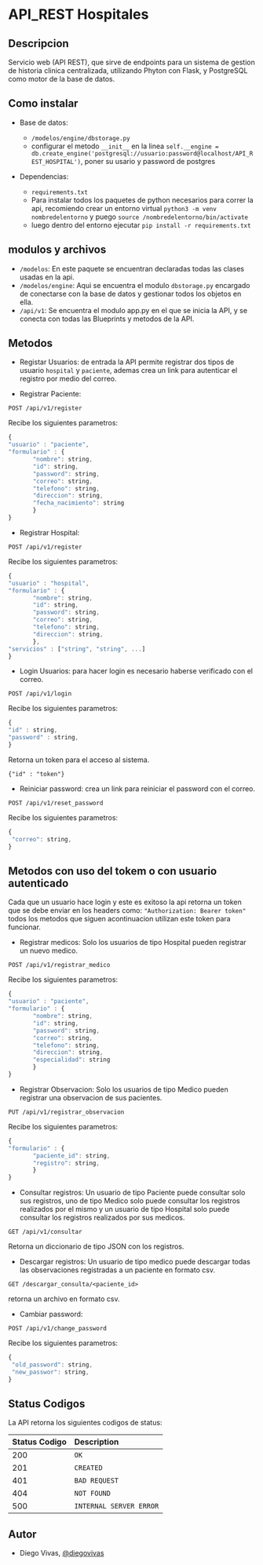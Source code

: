 # API_REST Hospitales


## Descripcion

Servicio web (API REST), que sirve de endpoints para un sistema de gestion de historia clinica centralizada, utilizando Phyton con Flask, y PostgreSQL como motor de la base de datos.

## Como instalar

* Base de datos:
  * `/modelos/engine/dbstorage.py`
  * configurar el metodo `__init__` en la linea `self.__engine = db.create_engine('postgresql://usuario:password@localhost/API_REST_HOSPITAL')`,
  poner su usario y password de postgres
  
* Dependencias:

  * `requirements.txt`
  * Para instalar todos los paquetes de python necesarios para correr la api, recomiendo crear un entorno virtual
  `python3 -m venv nombredelentorno` y puego `source /nombredelentorno/bin/activate`
  * luego dentro del entorno ejecutar `pip install -r requirements.txt`

## modulos y archivos

   * `/modelos`: En este paquete se encuentran declaradas todas las clases usadas en la api.
   * `/modelos/engine`: Aqui se encuentra el modulo `dbstorage.py` encargado de
   conectarse con la base de datos y gestionar todos los objetos en ella.
   * `/api/v1`: Se encuentra el modulo app.py en el que se inicia la API, y se
   conecta con todas las Blueprints y metodos de la API.


## Metodos

   * Registar Usuarios: de entrada la API permite registrar dos tipos de usuario
   `hospital` y `paciente`, ademas crea un link para autenticar el registro por
   medio del correo.
   
   * Registrar Paciente:
   ```http
   POST /api/v1/register 
   ```
   Recibe los siguientes parametros:
   ```javascript
   {
   "usuario" : "paciente",
   "formulario" : {
   		  "nombre": string,
		  "id": string,
		  "password": string,
		  "correo": string,
		  "telefono": string,
		  "direccion": string,
		  "fecha_nacimiento": string
   		  }
   }
   ```
   
   * Registrar Hospital:
   ```http
   POST /api/v1/register 
   ```
   Recibe los siguientes parametros:
   ```javascript
   {
   "usuario" : "hospital",
   "formulario" : {
   		  "nombre": string,
		  "id": string,
		  "password": string,
		  "correo": string,
		  "telefono": string,
		  "direccion": string,
   		  },
   "servicios" : ["string", "string", ...]   	          		  
   }
   ```

   * Login Usuarios: para hacer login es necesario haberse verificado con el
   correo.
   ```http
   POST /api/v1/login 
   ```
   Recibe los siguientes parametros:
   ```javascript
   {
   "id" : string,
   "password" : string, 
   }
   ```
   Retorna un token para el acceso al sistema.
   ```
   {"id" : "token"}
   ```

   * Reiniciar password: crea un link para reiniciar el password con el correo.
   ```http
   POST /api/v1/reset_password
   ```
   Recibe los siguientes parametros:
   ```javascript
   {
    "correo": string,
   }
   ```
   
## Metodos con uso del tokem o con usuario autenticado

Cada que un usuario hace login y este es exitoso la api retorna un token
que se debe enviar en los headers como:
   `"Authorization: Bearer token"`
todos los metodos que siguen acontinuacion utilizan este token para funcionar.

   * Registrar medicos: Solo los usuarios de tipo Hospital pueden registrar
   un nuevo medico.
   ```http
   POST /api/v1/registrar_medico 
   ```
   Recibe los siguientes parametros:
   ```javascript
   {
   "usuario" : "paciente",
   "formulario" : {
   		  "nombre": string,
		  "id": string,
		  "password": string,
		  "correo": string,
		  "telefono": string,
		  "direccion": string,
		  "especialidad": string
   		  }
   }
   ```

   * Registrar Observacion: Solo los usuarios de tipo Medico pueden registrar
   una observacion de sus pacientes.
   ```http
   PUT /api/v1/registrar_observacion 
   ```
   Recibe los siguientes parametros:
   ```javascript
   {
   "formulario" : {
   		  "paciente_id": string,
		  "registro": string,
		  }
   }
   ```

   * Consultar registros: Un usuario de tipo Paciente puede consultar solo
   sus registros, uno de tipo Medico solo puede consultar los registros
   realizados por el mismo y un usuario de tipo Hospital solo puede consultar
   los registros realizados por sus medicos.
   ```http
   GET /api/v1/consultar
   ```
   Retorna un diccionario de tipo JSON con los registros.

   * Descargar registros: Un usuario de tipo medico puede descargar todas
   las observaciones registradas a un paciente en formato csv.
   ```http
   GET /descargar_consulta/<paciente_id>
   ```
   retorna un archivo en formato csv.

   * Cambiar password:
   ```http
   POST /api/v1/change_password
   ```
   Recibe los siguientes parametros:
   ```javascript
   {
    "old_password": string,
    "new_passwor": string,
   }
   ```
   
## Status Codigos

La API retorna los siguientes codigos de status:

| Status Codigo | Description |
| :--- | :--- |
| 200 | `OK` |
| 201 | `CREATED` |
| 401 | `BAD REQUEST` |
| 404 | `NOT FOUND` |
| 500 | `INTERNAL SERVER ERROR` |



## Autor

* Diego Vivas, [@diegovivas](https://github.com/diegovivas)
